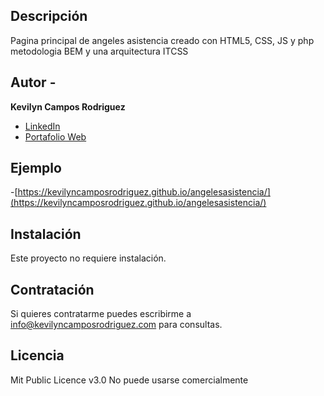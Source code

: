 ## Descripción
Pagina principal de angeles asistencia creado con HTML5, CSS, JS y php metodologia BEM y una arquitectura ITCSS

## Autor - 
**Kevilyn Campos Rodriguez**

* [LinkedIn](www.linkedin.com/in/kevilyncamposrodriguez)
* [Portafolio Web](https://kevilyncamposrodriguez.com/)

## Ejemplo 
-[https://kevilyncamposrodriguez.github.io/angelesasistencia/](https://kevilyncamposrodriguez.github.io/angelesasistencia/)

## Instalación
Este proyecto no requiere instalación.

## Contratación
Si quieres contratarme puedes escribirme a info@kevilyncamposrodriguez.com para consultas.

## Licencia 
Mit Public Licence v3.0
No puede usarse comercialmente

